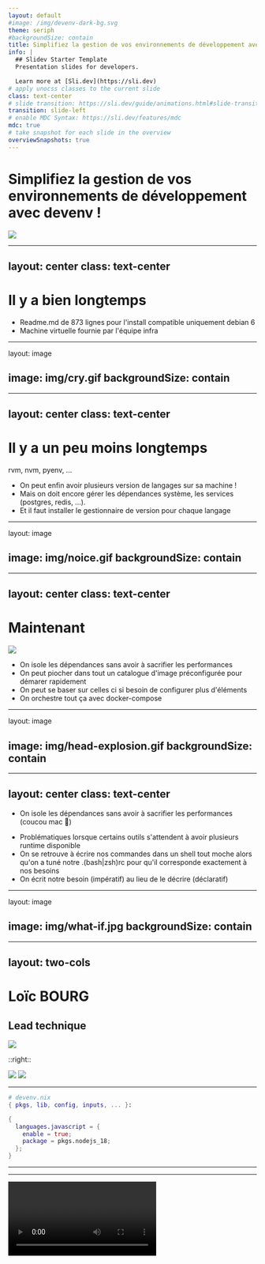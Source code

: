 ```yaml
---
layout: default
#image: /img/devenv-dark-bg.svg
theme: seriph
#backgroundSize: contain
title: Simplifiez la gestion de vos environnements de développement avec devenv !
info: |
  ## Slidev Starter Template
  Presentation slides for developers.

  Learn more at [Sli.dev](https://sli.dev)
# apply unocss classes to the current slide
class: text-center
# slide transition: https://sli.dev/guide/animations.html#slide-transitions
transition: slide-left
# enable MDC Syntax: https://sli.dev/features/mdc
mdc: true
# take snapshot for each slide in the overview
overviewSnapshots: true
---
```


# Simplifiez la gestion de vos environnements de développement avec devenv !
<!-- <div class="mb-5 pb-5" > -->
<img class="mx-auto h-[90%]" src="/img/devenv-dark-bg.svg" />

---
layout: center
class: text-center
---

# Il y a bien longtemps

<v-clicks>

- Readme.md de 873 lignes pour l'install compatible uniquement debian 6
- Machine virtuelle fournie par l'équipe infra

</v-clicks>

---
layout: image

image: img/cry.gif
backgroundSize: contain
---



---
layout: center
class: text-center
---

# Il y a un peu moins longtemps

rvm, nvm, pyenv, ...

<v-clicks>

- On peut enfin avoir plusieurs version de langages sur sa machine !
- Mais on doit encore gérer les dépendances système, les services (postgres, redis, ...).
- Et il faut installer le gestionnaire de version pour chaque langage

</v-clicks>


---
layout: image

image: img/noice.gif
backgroundSize: contain
---

---
layout: center
class: text-center
---

# Maintenant


<div class="flex justify-center">
  <img class="w-64 h-auto" src="./img/docker-logo-blue.png" />
</div>

<v-clicks>

- On isole les dépendances sans avoir à sacrifier les performances 
- On peut piocher dans tout un catalogue d'image préconfigurée pour démarer rapidement
- On peut se baser sur celles ci si besoin de configurer plus d'éléments
- On orchestre tout ça avec docker-compose
</v-clicks>



---
layout: image

image: img/head-explosion.gif
backgroundSize: contain
---


---
layout: center
class: text-center
---


- On isole les dépendances <span v-mark.crossed-off.red >sans avoir à sacrifier les performances</span> <v-click>(coucou mac 👋)</v-click> 
<v-clicks>

- Problématiques lorsque certains outils s'attendent à avoir plusieurs runtime disponible
- On se retrouve à écrire nos commandes dans un shell tout moche alors qu'on a tuné notre .(bash|zsh)rc pour qu'il corresponde exactement à nos besoins
- On écrit notre besoin (impératif) au lieu de le décrire (déclaratif)

</v-clicks> 


---
layout: image

image: img/what-if.jpg
backgroundSize: contain
---

---
layout: two-cols
---

<div class="flex items-center" >


# Loïc BOURG

</div>


## Lead technique

<img class="mr-20"  src="./img/logo-itn.svg">

::right::

<img src="./img/symfony_white_03.png" class="max-h-[20%]" >
<img src="./img/react.png" class="max-h-[20%]" 

---
---



```nix
# devenv.nix
{ pkgs, lib, config, inputs, ... }:

{
  languages.javascript = {
    enable = true;
    package = pkgs.nodejs_18;
  };
}
```

---
---

<video controls src="./video/node.webm" />

---
---

````md magic-move {lines: true}
```nix
# devenv.nix
{ pkgs, lib, config, inputs, ... }:

{
  languages.javascript = {
    enable = true;
    package = pkgs.nodejs_18;
  };
}
```

```nix {10-13}
# devenv.nix
{ pkgs, lib, config, inputs, ... }:

{
  languages.javascript = {
    enable = true;
    package = pkgs.nodejs_18;
  };

  languages.ruby =  {
    enable = true;
    package = pkgs.ruby_3_3;
  };
}
```
````

---
---

<video controls src="./video/ruby.webm" />

---
layout: center
---

# Comment ca marche ?

- Outils basé sur nix
- Utilise les dépendances disponible sur nixpkgs

---
layout: image
image: img/nix1.png
backgroundSize: contain
---

---
layout: image
image: img/pure2.png
backgroundSize: contain
---

---
layout: image
image: img/pure11.png
backgroundSize: contain
---

---
---

````md magic-move {lines: true}
```nix
# devenv.nix
{ pkgs, lib, config, inputs, ... }:

{
  languages.javascript = {
    enable = true;
    package = pkgs.nodejs_20;
  };

  languages.ruby =  {
    enable = true;
    package = pkgs.ruby_3_3;
  };
}
```

```nix {15-18}
# devenv.nix
{ pkgs, lib, config, inputs, ... }:

{
  languages.javascript = {
    enable = true;
    package = pkgs.nodejs_20;
  };

  languages.ruby =  {
    enable = true;
    package = pkgs.ruby_3_3;
  };

  services.postgres = {
    enable = true;
    package = pkgs.postgresql_16;
  };
}
```
````

---
---

<video controls src="./video/postgres.webm" />

---
---

````md magic-move {lines: true}

```nix {15-18}
# devenv.nix
{ pkgs, lib, config, inputs, ... }:

{
  languages.javascript = {
    enable = true;
    package = pkgs.nodejs_20;
  };

  languages.ruby =  {
    enable = true;
    package = pkgs.ruby_3_3;
  };

  services.postgres = {
    enable = true;
    package = pkgs.postgresql_16;
  };
}
```

```nix {20-22}
# devenv.nix
{ pkgs, lib, config, inputs, ... }:

{
  languages.javascript = {
    enable = true;
    package = pkgs.nodejs_20;
  };

  languages.ruby =  {
    enable = true;
    package = pkgs.ruby_3_3;
  };

  services.postgres = {
    enable = true;
    package = pkgs.postgresql_16;
  };

  processes.node-http-server = {
    exec = "node server.js";
  }
}
```

````

---
---

<video controls src="./video/node-server.webm" />

---
layout: two-cols
---

## Avantages
<v-clicks>

- <span v-mark.underline.green >Déclaratif</span>
- <span v-mark.underline.green > Reproductible </span>
- Beaucoup de langages (54) et services (32) supportés 
- Isolé tout en restant sur sa machine
- Compatible linux + mac
- Facile à utiliser
- Rapide 

</v-clicks>

::right::

<v-click>

## Problématiques

</v-click>
<v-clicks>

- Outil assez récent (réécriture en rust en mars 2024)
- Communauté nix fragmentée
- Peu nécessiter d'apprendre nix si on sort des cas d'usage 

</v-clicks>


---
layout: center
---

# Questions ?


---
layout: center
---
# Pour aller plus loin

- https://devenv.sh/
- https://github.com/cachix/devenv/tree/main/examples
- discord devenv
- https://zero-to-nix.com
- https://devenv.sh/containers/

---
layout: center
---
# Outils alternatif

- https://www.jetify.com/devbox
- https://flox.dev/

---
---

````md magic-move {lines: true}

```nix
# devenv.nix
{ pkgs, lib, config, inputs, ... }:

{
  #...
  services.postgres = {
    enable = true;
    package = pkgs.postgresql_16;
  };

  processes.node-http-server = {
    exec = "node server.js";
  }
}
```

```nix {14-21}
{ pkgs, lib, config, inputs, ... }:

{
  #...
  services.postgres = {
    enable = true;
    package = pkgs.postgresql_16;
  };

  processes.node-http-server = {
    exec = "node server.js";
  };

  pre-commit = {
    hooks = {
      prettier = {
        enable = true;
        types_or = [ "javascript" ];
      };
    };
  };
}
```



````

---
---

<video controls src="./video/git-hooks.webm" />
